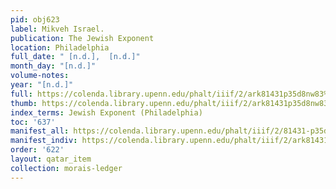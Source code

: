 ```yaml
---
pid: obj623
label: Mikveh Israel.
publication: The Jewish Exponent
location: Philadelphia
full_date: " [n.d.],  [n.d.]"
month_day: "[n.d.]"
volume-notes:
year: "[n.d.]"
full: https://colenda.library.upenn.edu/phalt/iiif/2/ark81431p35d8nw83%2FSHA256E-s6979302--653fb501646b220f9fb5a6a9be3974c545e34b930205b976f365cd12199d2fa7.jpeg/full/3500,/0/default.jpg
thumb: https://colenda.library.upenn.edu/phalt/iiif/2/ark81431p35d8nw83%2FSHA256E-s6979302--653fb501646b220f9fb5a6a9be3974c545e34b930205b976f365cd12199d2fa7.jpeg/full/!200,200/0/default.jpg
index_terms: Jewish Exponent (Philadelphia)
toc: '637'
manifest_all: https://colenda.library.upenn.edu/phalt/iiif/2/81431-p35d8nw83/manifest
manifest_indiv: https://colenda.library.upenn.edu/phalt/iiif/2/ark81431p35d8nw83%2FSHA256E-s6979302--653fb501646b220f9fb5a6a9be3974c545e34b930205b976f365cd12199d2fa7.jpeg
order: '622'
layout: qatar_item
collection: morais-ledger
---
```

